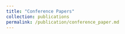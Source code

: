 ```yaml
---
title: "Conference Papers"
collection: publications
permalink: /publication/conference_paper.md
---
```

